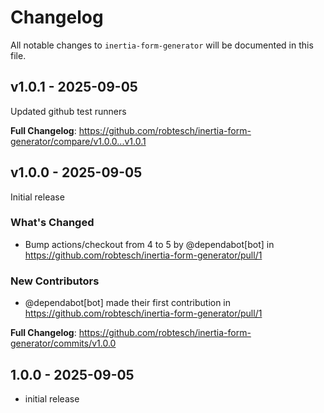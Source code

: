 # Changelog

All notable changes to `inertia-form-generator` will be documented in this file.

## v1.0.1 - 2025-09-05

Updated github test runners

**Full Changelog**: https://github.com/robtesch/inertia-form-generator/compare/v1.0.0...v1.0.1

## v1.0.0 - 2025-09-05

Initial release

### What's Changed

* Bump actions/checkout from 4 to 5 by @dependabot[bot] in https://github.com/robtesch/inertia-form-generator/pull/1

### New Contributors

* @dependabot[bot] made their first contribution in https://github.com/robtesch/inertia-form-generator/pull/1

**Full Changelog**: https://github.com/robtesch/inertia-form-generator/commits/v1.0.0

## 1.0.0 - 2025-09-05

- initial release

